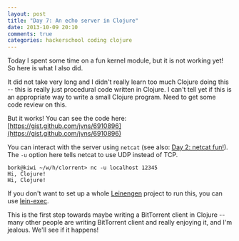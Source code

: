 ```yaml
---
layout: post
title: "Day 7: An echo server in Clojure"
date: 2013-10-09 20:10
comments: true
categories: hackerschool coding clojure
---
```


Today I spent some time on a fun kernel module, but it is not working
yet!  So here is what I also did.

It did not take very long and I didn't really learn too much Clojure
doing this -- this is really just procedural code written in Clojure. I
can't tell yet if this is an appropriate way to write a small Clojure
program. Need to get some code review on this.

But it works! You can see the code here: [https://gist.github.com/jvns/6910896](https://gist.github.com/jvns/6910896)
<!-- more -->

You can interact with the server using `netcat`
(see also: [Day 2: netcat fun!](http://jvns.ca/blog/2013/10/01/day-2-netcat-fun/)).
The `-u` option here tells netcat to use UDP instead of TCP.

~~~
bork@kiwi ~/w/h/clorrent> nc -u localhost 12345
Hi, Clojure!
Hi, Clojure!
~~~

If you don't want to set up a whole
[Leinengen](https://github.com/technomancy/leiningen) project to run
this, you can use
[lein-exec](https://github.com/kumarshantanu/lein-exec).

This is the first step towards maybe writing a BitTorrent client in
Clojure -- many other people are writing BitTorrent client and really
enjoying it, and I'm jealous. We'll see if it happens!
